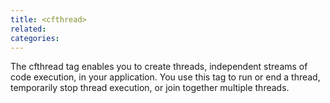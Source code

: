 ```yaml
---
title: <cfthread>
related:
categories:
---
```


The cfthread tag enables you to create threads, independent streams of code execution, in your application.
		You use this tag to run or end a thread, temporarily stop thread execution, or join together multiple threads.